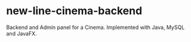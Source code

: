 # new-line-cinema-backend
Backend and Admin panel for a Cinema. Implemented with Java, MySQL and JavaFX.
